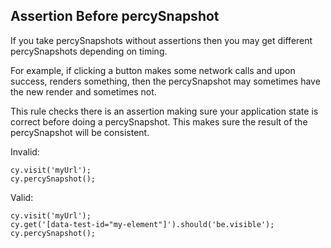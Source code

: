 ## Assertion Before percySnapshot

If you take percySnapshots without assertions then you may get different percySnapshots depending on timing.

For example, if clicking a button makes some network calls and upon success, renders something, then the percySnapshot may sometimes have the new render and sometimes not.

This rule checks there is an assertion making sure your application state is correct before doing a percySnapshot. This makes sure the result of the percySnapshot will be consistent.

Invalid:

```
cy.visit('myUrl');
cy.percySnapshot();
```

Valid:

```
cy.visit('myUrl');
cy.get('[data-test-id="my-element"]').should('be.visible');
cy.percySnapshot();
```
